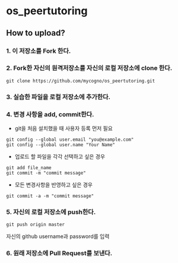 # os_peertutoring

## How to upload?

### 1. 이 저장소를 Fork 한다.   


### 2. Fork한 자신의 원격저장소를 자신의 로컬 저장소에 clone 한다.   
```
git clone https://github.com/mycogno/os_peertutoring.git
```

### 3. 실습한 파일을 로컬 저장소에 추가한다.   


### 4. 변경 사항을 add, commit한다.

* git을 처음 설치했을 때 사용자 등록 먼저 필요
```
git config --global user.email "you@example.com"
git config --global user.name "Your Name"
```

* 업로드 할 파일을 각각 선택하고 싶은 경우
```
git add file_name
git commit -m "commit message"
```

* 모든 변경사항을 반영하고 싶은 경우
```
git commit -a -m "commit message"
```

### 5. 자신의 로컬 저장소에 push한다.
```
git push origin master
```
자신의 github username과 password를 입력

### 6. 원래 저장소에 Pull Request를 보낸다.
